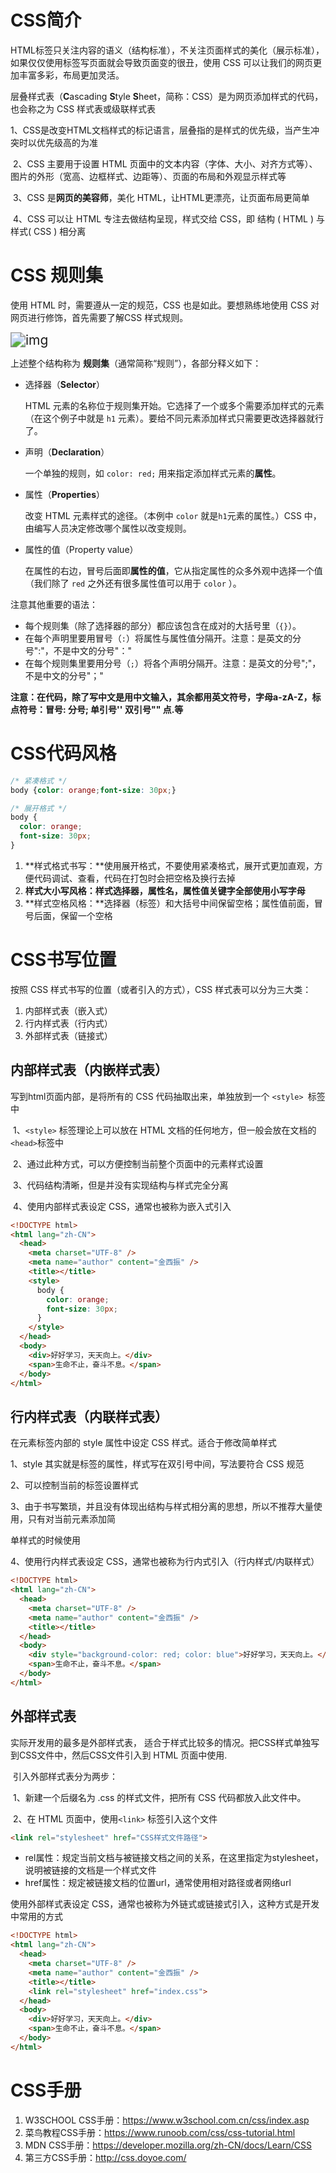 # CSS简介

HTML标签只关注内容的语义（结构标准），不关注页面样式的美化（展示标准），如果仅仅使用标签写页面就会导致页面变的很丑，使用 CSS 可以让我们的网页更加丰富多彩，布局更加灵活。

层叠样式表（**C**ascading **S**tyle **S**heet，简称：CSS）是为网页添加样式的代码，也会称之为 CSS 样式表或级联样式表

​    1、CSS是改变HTML文档样式的标记语言，层叠指的是样式的优先级，当产生冲突时以优先级高的为准

​    2、CSS 主要用于设置 HTML 页面中的文本内容（字体、大小、对齐方式等）、图片的外形（宽高、边框样式、边距等）、页面的布局和外观显示样式等

​    3、CSS 是**网页的美容师**，美化 HTML，让HTML更漂亮，让页面布局更简单

​    4、CSS 可以让 HTML 专注去做结构呈现，样式交给 CSS，即 结构 ( HTML ) 与样式( CSS ) 相分离

# CSS 规则集

使用 HTML 时，需要遵从一定的规范，CSS 也是如此。要想熟练地使用 CSS 对网页进行修饰，首先需要了解CSS 样式规则。

<img src="https://s2.loli.net/2022/06/24/DTuQOsMAnleihSP.png" alt="img" style="zoom:150%;" />

上述整个结构称为 **规则集**（通常简称“规则”），各部分释义如下：

- 选择器（**Selector**）

  HTML 元素的名称位于规则集开始。它选择了一个或多个需要添加样式的元素（在这个例子中就是 `h1` 元素）。要给不同元素添加样式只需要更改选择器就行了。

- 声明（**Declaration**）

  一个单独的规则，如 `color: red;` 用来指定添加样式元素的**属性**。

- 属性（**Properties**）

  改变 HTML 元素样式的途径。（本例中 `color` 就是`h1`元素的属性。）CSS 中，由编写人员决定修改哪个属性以改变规则。

- 属性的值（Property value）

  在属性的右边，冒号后面即**属性的值**，它从指定属性的众多外观中选择一个值（我们除了 `red` 之外还有很多属性值可以用于 `color` ）。

注意其他重要的语法：

- 每个规则集（除了选择器的部分）都应该包含在成对的大括号里（`{}`）。
- 在每个声明里要用冒号（`:`）将属性与属性值分隔开。注意：是英文的分号":"，不是中文的分号"："
- 在每个规则集里要用分号（`;`）将各个声明分隔开。注意：是英文的分号";"，不是中文的分号"；"

**注意：在代码，除了写中文是用中文输入，其余都用英文符号，字母a-zA-Z，标点符号：冒号: 分号; 单引号'' 双引号"" 点.等**

# CSS代码风格

```css
/* 紧凑格式 */
body {color: orange;font-size: 30px;}

/* 展开格式 */
body {
  color: orange;
  font-size: 30px;
}
```

1. **样式格式书写：**使用展开格式，不要使用紧凑格式，展开式更加直观，方便代码调试、查看，代码在打包时会把空格及换行去掉
2. **样式大小写风格：**样式选择器，属性名，属性值关键字**全部使用小写字母**
3. **样式空格风格：**选择器（标签）和大括号中间保留空格；属性值前面，冒号后面，保留一个空格

# CSS书写位置

 按照 CSS 样式书写的位置（或者引入的方式），CSS 样式表可以分为三大类：

1. 内部样式表（嵌入式）
2. 行内样式表（行内式）
3. 外部样式表（链接式）

## 内部样式表（内嵌样式表）

写到html页面内部，是将所有的 CSS 代码抽取出来，单独放到一个 `<style> `标签中 

​    1、`<style>` 标签理论上可以放在 HTML 文档的任何地方，但一般会放在文档的`<head>`标签中 

​    2、通过此种方式，可以方便控制当前整个页面中的元素样式设置

​    3、代码结构清晰，但是并没有实现结构与样式完全分离

​    4、使用内部样式表设定 CSS，通常也被称为嵌入式引入

```html
<!DOCTYPE html>
<html lang="zh-CN">
  <head>
    <meta charset="UTF-8" />
    <meta name="author" content="金西振" />
    <title></title>
    <style>
      body {
        color: orange;
        font-size: 30px;
      }
    </style>
  </head>
  <body>
    <div>好好学习，天天向上。</div>
    <span>生命不止，奋斗不息。</span>
  </body>
</html>
```

## 行内样式表（内联样式表）

在元素标签内部的 style 属性中设定 CSS 样式。适合于修改简单样式

   1、style 其实就是标签的属性，样式写在双引号中间，写法要符合 CSS 规范

   2、可以控制当前的标签设置样式

   3、由于书写繁琐，并且没有体现出结构与样式相分离的思想，所以不推荐大量使用，只有对当前元素添加简

   单样式的时候使用

   4、使用行内样式表设定 CSS，通常也被称为行内式引入（行内样式/内联样式）

```html
<!DOCTYPE html>
<html lang="zh-CN">
  <head>
    <meta charset="UTF-8" />
    <meta name="author" content="金西振" />
    <title></title>
  </head>
  <body>
    <div style="background-color: red; color: blue">好好学习，天天向上。</div>
    <span>生命不止，奋斗不息。</span>
  </body>
</html>
```

## 外部样式表

实际开发用的最多是外部样式表， 适合于样式比较多的情况。把CSS样式单独写到CSS文件中，然后CSS文件引入到 HTML 页面中使用.

​    引入外部样式表分为两步：

​    1、新建一个后缀名为 .css 的样式文件，把所有 CSS 代码都放入此文件中。

​    2、在 HTML 页面中，使用`<link>` 标签引入这个文件 

```HTML
<link rel="stylesheet" href="CSS样式文件路径">
```

- rel属性：规定当前文档与被链接文档之间的关系，在这里指定为stylesheet，说明被链接的文档是一个样式文件
- href属性：规定被链接文档的位置url，通常使用相对路径或者网络url

使用外部样式表设定 CSS，通常也被称为外链式或链接式引入，这种方式是开发中常用的方式

```html
<!DOCTYPE html>
<html lang="zh-CN">
  <head>
    <meta charset="UTF-8" />
    <meta name="author" content="金西振" />
    <title></title>
    <link rel="stylesheet" href="index.css">
  </head>
  <body>
    <div>好好学习，天天向上。</div>
    <span>生命不止，奋斗不息。</span>
  </body>
</html>
```

# CSS手册

1. W3SCHOOL CSS手册：https://www.w3school.com.cn/css/index.asp
2. 菜鸟教程CSS手册：https://www.runoob.com/css/css-tutorial.html
3. MDN CSS手册：https://developer.mozilla.org/zh-CN/docs/Learn/CSS
4. 第三方CSS手册：http://css.doyoe.com/


